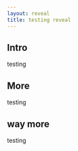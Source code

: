 ```yaml
---
layout: reveal
title: testing reveal
---
```


## Intro

testing

## More

testing

## way more

testing
